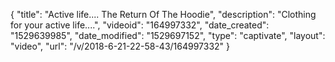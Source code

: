 {
    "title": "Active life.... The Return Of The Hoodie",
    "description": "Clothing for your active life....",
    "videoid": "164997332",
    "date_created": "1529639985",
    "date_modified": "1529697152",
    "type": "captivate",
    "layout": "video",
    "url": "\/v\/2018-6-21-22-58-43\/164997332"
}